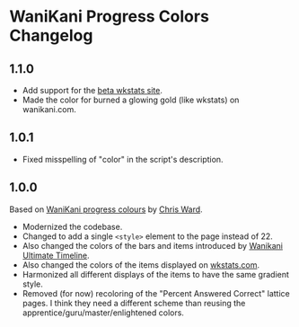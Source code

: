 # WaniKani Progress Colors Changelog

## 1.1.0

* Add support for the [beta wkstats site](https://www.wkstats.com:10001).
* Made the color for burned a glowing gold (like wkstats) on wanikani.com.

## 1.0.1

* Fixed misspelling of "color" in the script's description.

## 1.0.0

Based on [WaniKani progress colours](https://greasyfork.org/en/scripts/20637-wanikani-progress-colours) by [Chris Ward](https://greasyfork.org/en/users/49379-chris-ward).

* Modernized the codebase.
* Changed to add a single `<style>` element to the page instead of 22.
* Also changed the colors of the bars and items introduced by [Wanikani Ultimate Timeline](https://greasyfork.org/en/scripts/13475-wanikani-ultimate-timeline).
* Also changed the colors of the items displayed on [wkstats.com](https://www.wkstats.com/).
* Harmonized all different displays of the items to have the same gradient style.
* Removed (for now) recoloring of the "Percent Answered Correct" lattice pages. I think they need a different scheme than reusing the apprentice/guru/master/enlightened colors.
